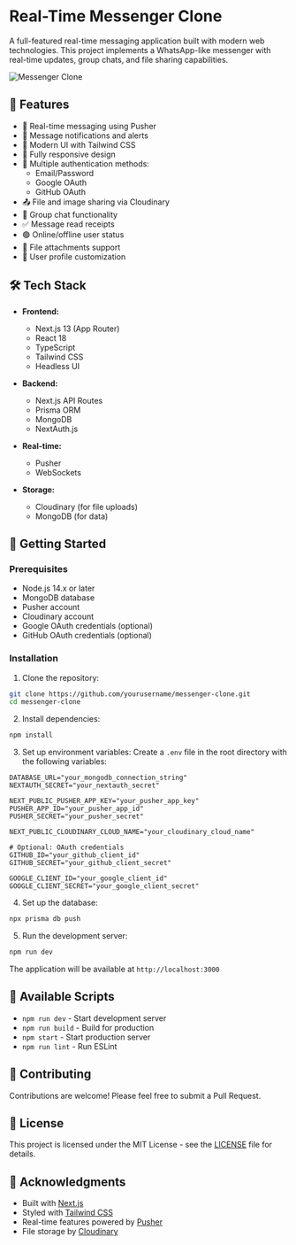 # Real-Time Messenger Clone

A full-featured real-time messaging application built with modern web technologies. This project implements a WhatsApp-like messenger with real-time updates, group chats, and file sharing capabilities.

![Messenger Clone](https://i.imgur.com/your-screenshot-url.png)

## 🌟 Features

- 💬 Real-time messaging using Pusher
- 🔔 Message notifications and alerts
- 🎨 Modern UI with Tailwind CSS
- 📱 Fully responsive design
- 🔐 Multiple authentication methods:
  - Email/Password
  - Google OAuth
  - GitHub OAuth
- 📤 File and image sharing via Cloudinary
- 👥 Group chat functionality
- ✅ Message read receipts
- 🟢 Online/offline user status
- 📎 File attachments support
- 👤 User profile customization

## 🛠️ Tech Stack

- **Frontend:**
  - Next.js 13 (App Router)
  - React 18
  - TypeScript
  - Tailwind CSS
  - Headless UI

- **Backend:**
  - Next.js API Routes
  - Prisma ORM
  - MongoDB
  - NextAuth.js

- **Real-time:**
  - Pusher
  - WebSockets

- **Storage:**
  - Cloudinary (for file uploads)
  - MongoDB (for data)

## 🚀 Getting Started

### Prerequisites

- Node.js 14.x or later
- MongoDB database
- Pusher account
- Cloudinary account
- Google OAuth credentials (optional)
- GitHub OAuth credentials (optional)

### Installation

1. Clone the repository:
```bash
git clone https://github.com/yourusername/messenger-clone.git
cd messenger-clone
```

2. Install dependencies:
```bash
npm install
```

3. Set up environment variables:
Create a `.env` file in the root directory with the following variables:
```env
DATABASE_URL="your_mongodb_connection_string"
NEXTAUTH_SECRET="your_nextauth_secret"

NEXT_PUBLIC_PUSHER_APP_KEY="your_pusher_app_key"
PUSHER_APP_ID="your_pusher_app_id"
PUSHER_SECRET="your_pusher_secret"

NEXT_PUBLIC_CLOUDINARY_CLOUD_NAME="your_cloudinary_cloud_name"

# Optional: OAuth credentials
GITHUB_ID="your_github_client_id"
GITHUB_SECRET="your_github_client_secret"

GOOGLE_CLIENT_ID="your_google_client_id"
GOOGLE_CLIENT_SECRET="your_google_client_secret"
```

4. Set up the database:
```bash
npx prisma db push
```

5. Run the development server:
```bash
npm run dev
```

The application will be available at `http://localhost:3000`

## 📝 Available Scripts

- `npm run dev` - Start development server
- `npm run build` - Build for production
- `npm start` - Start production server
- `npm run lint` - Run ESLint

## 🤝 Contributing

Contributions are welcome! Please feel free to submit a Pull Request.

## 📄 License

This project is licensed under the MIT License - see the [LICENSE](LICENSE) file for details.

## 🙏 Acknowledgments

- Built with [Next.js](https://nextjs.org/)
- Styled with [Tailwind CSS](https://tailwindcss.com/)
- Real-time features powered by [Pusher](https://pusher.com/)
- File storage by [Cloudinary](https://cloudinary.com/)
